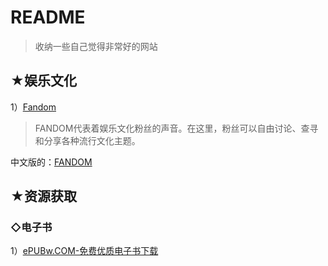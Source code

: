 # README

> 收纳一些自己觉得非常好的网站

## ★娱乐文化

1）[Fandom](https://www.fandom.com/)

> FANDOM代表着娱乐文化粉丝的声音。在这里，粉丝可以自由讨论、查寻和分享各种流行文化主题。

中文版的：[FANDOM](https://www.fandom.com/explore-zh?uselang=zh)

## ★资源获取

### ◇电子书

1）[ePUBw.COM-免费优质电子书下载](https://epubw.com/)



